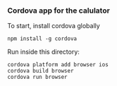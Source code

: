 ### Cordova app for the calulator

To start, install cordova globally

```
npm install -g cordova
```

Run inside this directory:

```
cordova platform add browser ios
cordova build browser
cordova run browser
```

